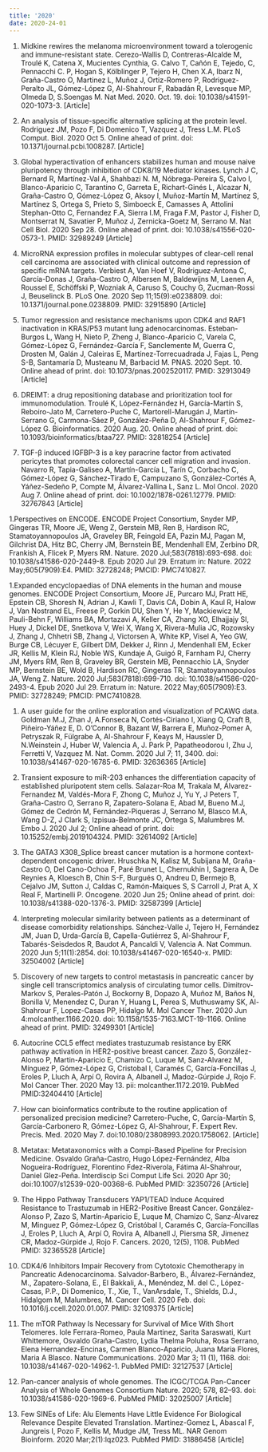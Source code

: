 ```yaml
---
title: '2020'
date: 2020-24-01
---
```


1. Midkine rewires the melanoma microenvironment toward a tolerogenic and immune-resistant state. Cerezo-Wallis D, Contreras-Alcalde M, Troulé K, Catena X, Mucientes Cynthia, G. Calvo T, Cañón E, Tejedo, C, Pennacchi C. P, Hogan S, Kölblinger P, Tejero H, Chen X.A, Ibarz N, Graña-Castro O, Martinez L, Muñoz J, Ortiz-Romero P, Rodriguez-Peralto JL, Gómez-López G, Al-Shahrour F, Rabadán R, Levesque MP, Olmeda D, S.Soengas M. Nat Med. 2020. Oct. 19. doi: 10.1038/s41591-020-1073-3. [Article]

1. An analysis of tissue-specific alternative splicing at the protein level. Rodriguez JM, Pozo F, Di Domenico T, Vazquez J, Tress L.M. PLoS Comput. Biol. 2020 Oct 5. Online ahead of print. doi: 10.1371/journal.pcbi.1008287. [Article]

1. Global hyperactivation of enhancers stabilizes human and mouse naive pluripotency through inhibition of CDK8/19 Mediator kinases. Lynch J C, Bernard R, Martínez-Val A, Shahbazi N. M, Nóbrega-Pereira S, Calvo I, Blanco-Aparicio C, Tarantino C, Garreta E, Richart-Ginés L, Alcazar N, Graña-Castro O, Gómez-López G, Aksoy I, Muñoz-Martín M, Martínez S, Martínez S, Ortega S, Prieto S, Simboeck E, Camasses A, Attolini Stephan-Otto C, Fernandez F.A, Sierra I.M, Fraga F.M, Pastor J, Fisher D, Montserrat N, Savatier P, Muñoz J, Zernicka-Goetz M, Serrano M. Nat Cell Biol. 2020 Sep 28. Online ahead of print. doi: 10.1038/s41556-020-0573-1. PMID: 32989249 [Article]

1. MicroRNA expression profiles in molecular subtypes of clear-cell renal cell carcinoma are associated with clinical outcome and repression of specific mRNA targets. Verbiest A, Van Hoef V, Rodriguez-Antona C, García-Donas J, Graña-Castro O, Albersen M, Baldewijns M, Laenen A, Roussel E, Schöffski P, Wozniak A, Caruso S, Couchy G, Zucman-Rossi J, Beuselinck B. PLoS One. 2020 Sep 11;15(9):e0238809. doi: 10.1371/journal.pone.0238809. PMID: 32915890 [Article]

1. Tumor regression and resistance mechanisms upon CDK4 and RAF1 inactivation in KRAS/P53 mutant lung adenocarcinomas. Esteban-Burgos L, Wang H, Nieto P, Zheng J, Blanco-Aparicio C, Varela C, Gómez-López G, Fernández-García F, Sanclemente M, Guerra C, Drosten M, Galán J, Caleiras E, Martínez-Torrecuadrada J, Fajas L, Peng S-B, Santamaría D, Musteanu M, Barbacid M. PNAS. 2020 Sept. 10. Online ahead of print. doi: 10.1073/pnas.2002520117. PMID: 32913049 [Article]
    
1. DREIMT: a drug repositioning database and prioritization tool for immunomodulation. Troulé K, López-Fernández H, García-Martín S, Reboiro-Jato M, Carretero-Puche C, Martorell-Marugán J, Martín-Serrano G, Carmona-Sáez P, González-Peña D, Al-Shahrour F, Gómez-López G. Bioinformatics. 2020 Aug. 20. Online ahead of print. doi: 10.1093/bioinformatics/btaa727. PMID: 32818254 [Article]

1. TGF-β induced IGFBP-3 is a key paracrine factor from activated pericytes that promotes colorectal cancer cell migration and invasion. Navarro R, Tapia-Galiseo A, Martín-García L, Tarín C, Corbacho C, Gómez-López G, Sánchez-Tirado E, Campuzano S, González-Cortés A, Yáñez-Sedeño P, Compte M, Álvarez-Vallina L, Sanz L. Mol Oncol. 2020 Aug 7. Online ahead of print. doi: 10.1002/1878-0261.12779. PMID: 32767843 [Article]

1.Perspectives on ENCODE.
ENCODE Project Consortium, Snyder MP, Gingeras TR, Moore JE, Weng Z, Gerstein MB, Ren B, Hardison RC, Stamatoyannopoulos JA, Graveley BR, Feingold EA, Pazin MJ, Pagan M, Gilchrist DA, Hitz BC, Cherry JM, Bernstein BE, Mendenhall EM, Zerbino DR, Frankish A, Flicek P, Myers RM. Nature. 2020 Jul;583(7818):693-698. doi: 10.1038/s41586-020-2449-8. Epub 2020 Jul 29. Erratum in: Nature. 2022 May;605(7909):E4. PMID: 32728248; PMCID: PMC7410827.

1.Expanded encyclopaedias of DNA elements in the human and mouse genomes.
ENCODE Project Consortium, Moore JE, Purcaro MJ, Pratt HE, Epstein CB, Shoresh N, Adrian J, Kawli T, Davis CA, Dobin A, Kaul R, Halow J, Van Nostrand EL, Freese P, Gorkin DU, Shen Y, He Y, Mackiewicz M, Pauli-Behn F, Williams BA, Mortazavi A, Keller CA, Zhang XO, Elhajjajy SI, Huey J, Dickel DE, Snetkova V, Wei X, Wang X, Rivera-Mulia JC, Rozowsky J, Zhang J, Chhetri SB, Zhang J, Victorsen A, White KP, Visel A, Yeo GW, Burge CB, Lécuyer E, Gilbert DM, Dekker J, Rinn J, Mendenhall EM, Ecker JR, Kellis M, Klein RJ, Noble WS, Kundaje A, Guigó R, Farnham PJ, Cherry JM, Myers RM, Ren B, Graveley BR, Gerstein MB, Pennacchio LA, Snyder MP, Bernstein BE, Wold B, Hardison RC, Gingeras TR, Stamatoyannopoulos JA, Weng Z. Nature. 2020 Jul;583(7818):699-710. doi: 10.1038/s41586-020-2493-4. Epub 2020 Jul 29. Erratum in: Nature. 2022 May;605(7909):E3. PMID: 32728249; PMCID: PMC7410828.

1. A user guide for the online exploration and visualization of PCAWG data. Goldman M.J, Zhan J, A.Fonseca N, Cortés-Ciriano I, Xiang Q,  Craft B, Piñeiro-Yáñez E, D. O’Connor B, Bazant W, Barrera E, Muñoz-Pomer A, Petryszak R, Fülgrabe A, Al-Shahrour F, Keays M, Haussler D, N.Weinstein J, Huber W, Valencia A, J. Park P, Papatheodorou I,  Zhu J, Ferretti V, Vazquez M. Nat. Comm. 2020 Jul 7; 11, 3400. doi: 10.1038/s41467-020-16785-6. PMID: 32636365 [Article]

1. Transient exposure to miR-203 enhances the differentiation capacity of established  pluripotent stem cells. Salazar-Roa M, Trakala M, Álvarez-Fernandez M, Valdés-Mora F, Zhong C, Muñoz J, Yu Y, J Peters T, Graña-Castro O, Serrano R, Zapatero-Solana E,  Abad M, Bueno M.J, Gómez de Cedrón M, Fernández-Piqueras J, Serrano M, Blasco M.A, Wang D-Z, J Clark S, Izpisua-Belmonte JC, Ortega S, Malumbres M. Embo J. 2020 Jul 2; Online ahead of print. doi: 10.15252/embj.2019104324. PMID: 32614092 [Article]

1. The GATA3 X308_Splice breast cancer mutation is a hormone context-dependent oncogenic driver. Hruschka N, Kalisz M, Subijana M, Graña-Castro O, Del Cano-Ochoa F, Paré Brunet L, Chernukhin I, Sagrera A, De Reynies A, Kloesch B, Chin S-F, Burgués O, Andreu D, Bermejo B, Cejalvo JM, Sutton J, Caldas C, Ramón-Maiques S, S Carroll J, Prat A, X Real F, Martinelli P. Oncogene. 2020 Jun 25; Online ahead of print. doi: 10.1038/s41388-020-1376-3. PMID: 32587399 [Article]

1. Interpreting molecular similarity between patients as a determinant of disease comorbidity relationships. Sánchez-Valle J, Tejero H, Fernández JM, Juan D, Urda-García B, Capella-Gutiérrez S, Al-Shahrour F, Tabarés-Seisdedos R, Baudot A, Pancaldi V, Valencia A. Nat Commun. 2020 Jun 5;11(1):2854. doi: 10.1038/s41467-020-16540-x. PMID: 32504002 [Article]

1. Discovery of new targets to control metastasis in pancreatic cancer by single cell transcriptomics analysis of circulating tumor cells. Dimitrov-Markov S, Perales-Patón J, Bockorny B, Dopazo A, Muñoz M, Baños N, Bonilla V, Menendez C, Duran Y, Huang L, Perea S, Muthuswamy SK, Al-Shahrour F, Lopez-Casas PP, Hidalgo M. Mol Cancer Ther. 2020 Jun 4:molcanther.1166.2020. doi: 10.1158/1535-7163.MCT-19-1166. Online ahead of print. PMID: 32499301 [Article]

1. Autocrine CCL5 effect mediates trastuzumab resistance by ERK pathway activation in HER2-positive breast cancer. Zazo S, González-Alonso P, Martin-Aparicio E, Chamizo C, Luque M, Sanz-Alvarez M, Mínguez P, Gómez-López G, Cristobal I, Caramés C, García-Foncillas J, Eroles P, Lluch A, Arpí O, Rovira A, Albanell J, Madoz-Gúrpide J, Rojo F. Mol Cancer Ther. 2020 May 13. pii: molcanther.1172.2019. PubMed PMID:32404410 [Article]

1. How can bioinformatics contribute to the routine application of personalized precision medicine? Carretero-Puche, C, García-Martín S, García-Carbonero R, Gómez-López G, Al-Shahrour, F.  Expert Rev. Precis. Med.  2020 May 7. doi:10.1080/23808993.2020.1758062. [Article]

1. Metatax: Metataxonomics with a Compi-Based Pipeline for Precision Medicine. Osvaldo Graña-Castro, Hugo López-Fernández, Alba Nogueira-Rodríguez, Florentino Fdez-Riverola, Fátima Al-Shahrour, Daniel Glez-Peña. Interdiscip Sci Comput Life Sci. 2020 Apr 30; doi:10.1007/s12539-020-00368-6. PubMed PMID: 32350726 [Article]

1. The Hippo Pathway Transducers YAP1/TEAD Induce Acquired Resistance to Trastuzumab in HER2-Positive Breast Cancer. González-Alonso P, Zazo S, Martín-Aparicio E, Luque M, Chamizo C, Sanz-Álvarez M, Minguez P, Gómez-López G, Cristóbal I, Caramés C, García-Foncillas J, Eroles P, Lluch A, Arpí O, Rovira A, Albanell J, Piersma SR, Jimenez CR, Madoz-Gúrpide J, Rojo F. Cancers. 2020, 12(5), 1108. PubMed PMID: 32365528 [Article]

1. CDK4/6 Inhibitors Impair Recovery from Cytotoxic Chemotherapy in Pancreatic Adenocarcinoma. Salvador-Barbero, B., Álvarez-Fernández, M., Zapatero-Solana, E., El Bakkali, A., Menéndez, M. del C., López-Casas, P.P., Di Domenico, T., Xie, T., VanArsdale, T., Shields, D.J., Hidalgom M, Malumbres, M. Cancer Cell. 2020 Feb. doi: 10.1016/j.ccell.2020.01.007. PMID: 32109375 [Article]

1. The mTOR Pathway Is Necessary for Survival of Mice With Short Telomeres. Iole Ferrara-Romeo, Paula Martinez, Sarita Saraswati, Kurt Whittemore, Osvaldo Graña-Castro, Lydia Thelma Poluha, Rosa Serrano, Elena Hernandez-Encinas, Carmen Blanco-Aparicio, Juana Maria Flores, Maria A Blasco. Nature Communications. 2020 Mar 3; 11 (1), 1168. doi: 10.1038/s41467-020-14962-1. PubMed PMID: 32127537 [Article]

1. Pan-cancer analysis of whole genomes. The ICGC/TCGA Pan-Cancer Analysis of Whole Genomes Consortium Nature. 2020; 578, 82–93. doi: 10.1038/s41586-020-1969-6. PubMed PMID: 32025007 [Article]

1. Few SINEs of Life: Alu Elements Have Little Evidence For Biological Relevance Despite Elevated Translation. Martinez-Gomez L, Abascal F, Jungreis I, Pozo F, Kellis M, Mudge JM, Tress ML. NAR Genom Bioinform. 2020 Mar;2(1):lqz023. PubMed PMID: 31886458 [Article]
